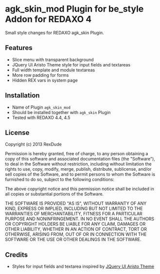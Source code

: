agk_skin_mod Plugin for be_style Addon for REDAXO 4
===================================================

Small style changes for REDAXO agk_skin Plugin.

Features
--------

* Slice menu with transparent background
* JQuery UI Aristo Theme style for input fields and textareas
* Full width template and module textareas
* More row padding for forms
* Hidden REX vars in system page

Installation
------------

* Name of Plugin `agk_skin_mod`
* Should be installed together with `agk_skin` Plugin
* Tested with REDAXO 4.4, 4.5

License
-------

Copyright (c) 2013 RexDude

Permission is hereby granted, free of charge, to any person obtaining a copy of this software and associated documentation files (the "Software"), to deal in the Software without restriction, including without limitation the rights to use, copy, modify, merge, publish, distribute, sublicense, and/or sell copies of the Software, and to permit persons to whom the Software is furnished to do so, subject to the following conditions:

The above copyright notice and this permission notice shall be included in all copies or substantial portions of the Software.

THE SOFTWARE IS PROVIDED "AS IS", WITHOUT WARRANTY OF ANY KIND, EXPRESS OR IMPLIED, INCLUDING BUT NOT LIMITED TO THE WARRANTIES OF MERCHANTABILITY, FITNESS FOR A PARTICULAR PURPOSE AND NONINFRINGEMENT. IN NO EVENT SHALL THE AUTHORS OR COPYRIGHT HOLDERS BE LIABLE FOR ANY CLAIM, DAMAGES OR OTHER LIABILITY, WHETHER IN AN ACTION OF CONTRACT, TORT OR OTHERWISE, ARISING FROM, OUT OF OR IN CONNECTION WITH THE SOFTWARE OR THE USE OR OTHER DEALINGS IN THE SOFTWARE.

Credits
-------

* Styles for input fields and textarea inspired by [JQuery UI Aristo Theme](http://taitems.tumblr.com/post/482577430/introducing-aristo-a-jquery-ui-theme)


